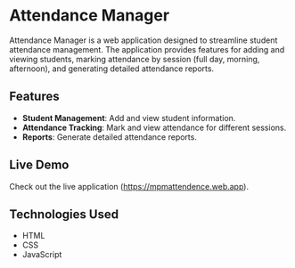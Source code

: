 # Attendance Manager

Attendance Manager is a web application designed to streamline student attendance management. The application provides features for adding and viewing students, marking attendance by session (full day, morning, afternoon), and generating detailed attendance reports.

## Features

- **Student Management**: Add and view student information.
- **Attendance Tracking**: Mark and view attendance for different sessions.
- **Reports**: Generate detailed attendance reports.

## Live Demo

Check out the live application (https://mpmattendence.web.app).

## Technologies Used

- HTML
- CSS
- JavaScript
